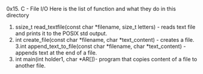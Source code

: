 0x15. C - File I/O
Here is the list of function and what they do in this directory
1. ssize_t read_textfile(const char *filename, size_t letters) - reads text file and prints it to the POSIX std output.
2. int create_file(const char *filename, char *text_content) - creates a file.
3.int append_text_to_file(const char *filename, char *text_content) - appends text at the end of a file.
4. int main(int holder1, char *AR[])- program that copies content of a file to another file. 
